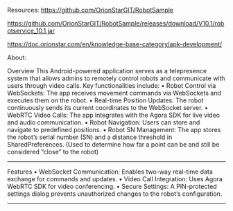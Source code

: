 Resources:
https://github.com/OrionStarGIT/RobotSample

https://github.com/OrionStarGIT/RobotSample/releases/download/V10.1/robotservice_10.1.jar

https://doc.orionstar.com/en/knowledge-base-category/apk-development/

About:

Overview
This Android-powered application serves as a telepresence system that allows admins to remotely control robots and communicate with users through video calls. Key functionalities include:
•	Robot Control via WebSockets: The app receives movement commands via WebSockets and executes them on the robot.
•	Real-time Position Updates: The robot continuously sends its current coordinates to the WebSocket server.
•	WebRTC Video Calls: The app integrates with the Agora SDK for live video and audio communication.
•	Robot Navigation: Users can store and navigate to predefined positions.
•	Robot SN Management: The app stores the robot’s serial number (SN) and a distance threshold in SharedPreferences. (Used to determine how far a point can be and still be considered “close” to the robot)
________________________________________
Features
•	WebSocket Communication: Enables two-way real-time data exchange for commands and updates.
•	Video Call Integration: Uses Agora WebRTC SDK for video conferencing.
•	Secure Settings: A PIN-protected settings dialog prevents unauthorized changes to the robot’s configuration.
________________________________________
